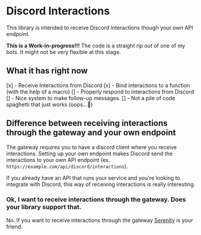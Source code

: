 # Discord Interactions
This library is intended to receive Discord Interactions though your own API endpoint. 

**This is a Work-in-progress!!!**
The code is a straight rip out of one of my bots. It might not be very flexible at this stage.

## What it has right now
[x] - Receive Interactions from Discord
[x] - Bind interactions to a function (with the help of a macro)
[] - Properly respond to interactions from Discord
[] - Nice system to make follow-up messages.
[] - Not a pile of code spaghetti that just works (oops...👀)


## Difference between receiving interactions through the gateway and your own endpoint
The gateway requires you to have a discord client where you receive interactions. 
Setting up your own endpoint makes Discord send the interactions to your own API endpoint (ex. `https://example.com/api/discord/interactions`).

If you already have an API that runs your service and you're looking to integrate with Discord, this way of receiving interactions is really interesting.

### Ok, I want to receive interactions through the gateway. Does your library support that.
No. If you want to receive interactions through the gateway [Serenity](https://github.com/serenity-rs/serenity) is your friend.
